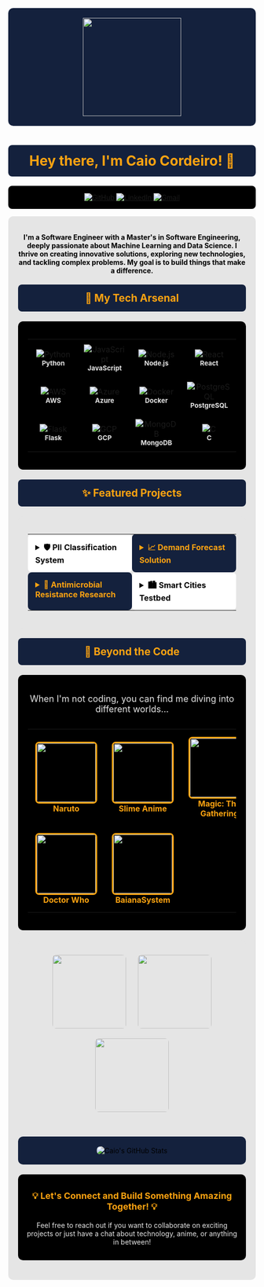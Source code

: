 <div align="center" style="background-color: #14213d; padding: 20px; border-radius: 10px;">
  <img src="https://media.giphy.com/media/hvRJCLFzcasrR4ia7z/giphy.gif" width="200" />
</div>

<h1 align="center" style="color: #fca311; background-color: #14213d; padding: 15px; border-radius: 8px;">
  Hey there, I'm Caio Cordeiro! 👋
</h1>

<div align="center" style="background-color: #000000; padding: 15px; border-radius: 8px; margin: 10px 0;">
  <a href="https://github.com/CaioCordeiro" target="_blank">
    <img src="https://img.shields.io/badge/GitHub-000000?style=for-the-badge&logo=github&logoColor=fca311" alt="GitHub"/>
  </a>
  <a href="https://www.linkedin.com/in/caio-cordeiro2/" target="_blank">
    <img src="https://img.shields.io/badge/LinkedIn-14213d?style=for-the-badge&logo=linkedin&logoColor=fca311" alt="LinkedIn"/>
  </a>
  <a href="mailto:caiocordeiromr@gmail.com">
    <img src="https://img.shields.io/badge/Gmail-fca311?style=for-the-badge&logo=gmail&logoColor=000000" alt="Gmail"/>
  </a>
</div>

<div align="center" style="background-color: #e5e5e5; color: #000000; padding: 20px; border-radius: 10px; margin: 15px 0;">
  <p><strong>I'm a Software Engineer with a Master's in Software Engineering, deeply passionate about Machine Learning and Data Science. I thrive on creating innovative solutions, exploring new technologies, and tackling complex problems. My goal is to build things that make a difference.</strong></p>

<h2 align="center" style="color: #fca311; background-color: #14213d; padding: 15px; border-radius: 8px; margin: 20px 0;">🚀 My Tech Arsenal</h2>

<div style="background-color: #000000; padding: 20px; border-radius: 10px; margin: 20px 0;">
<table width="100%" style="background-color: #000000;">
  <tr>
    <td align="center" width="25%" style="padding: 10px;">
      <img src="https://img.shields.io/badge/Python-fca311?style=for-the-badge&logo=python&logoColor=000000" alt="Python"/>
      <br><sub style="color: #e5e5e5;"><b>Python</b></sub>
    </td>
    <td align="center" width="25%" style="padding: 10px;">
      <img src="https://img.shields.io/badge/JavaScript-14213d?style=for-the-badge&logo=javascript&logoColor=fca311" alt="JavaScript"/>
      <br><sub style="color: #e5e5e5;"><b>JavaScript</b></sub>
    </td>
    <td align="center" width="25%" style="padding: 10px;">
      <img src="https://img.shields.io/badge/Node.js-fca311?style=for-the-badge&logo=nodedotjs&logoColor=000000" alt="Node.js"/>
      <br><sub style="color: #e5e5e5;"><b>Node.js</b></sub>
    </td>
    <td align="center" width="25%" style="padding: 10px;">
      <img src="https://img.shields.io/badge/React-000000?style=for-the-badge&logo=react&logoColor=fca311" alt="React"/>
      <br><sub style="color: #e5e5e5;"><b>React</b></sub>
    </td>
  </tr>
  <tr>
    <td align="center" width="25%" style="padding: 10px;">
      <img src="https://img.shields.io/badge/Amazon_AWS-14213d?style=for-the-badge&logo=amazon-aws&logoColor=fca311" alt="AWS"/>
      <br><sub style="color: #e5e5e5;"><b>AWS</b></sub>
    </td>
    <td align="center" width="25%" style="padding: 10px;">
      <img src="https://img.shields.io/badge/Microsoft_Azure-fca311?style=for-the-badge&logo=microsoft-azure&logoColor=000000" alt="Azure"/>
      <br><sub style="color: #e5e5e5;"><b>Azure</b></sub>
    </td>
    <td align="center" width="25%" style="padding: 10px;">
      <img src="https://img.shields.io/badge/Docker-000000?style=for-the-badge&logo=docker&logoColor=fca311" alt="Docker"/>
      <br><sub style="color: #e5e5e5;"><b>Docker</b></sub>
    </td>
    <td align="center" width="25%" style="padding: 10px;">
      <img src="https://img.shields.io/badge/PostgreSQL-14213d?style=for-the-badge&logo=postgresql&logoColor=fca311" alt="PostgreSQL"/>
      <br><sub style="color: #e5e5e5;"><b>PostgreSQL</b></sub>
    </td>
  </tr>
  <tr>
    <td align="center" width="25%" style="padding: 10px;">
      <img src="https://img.shields.io/badge/Flask-fca311?style=for-the-badge&logo=flask&logoColor=000000" alt="Flask"/>
      <br><sub style="color: #e5e5e5;"><b>Flask</b></sub>
    </td>
    <td align="center" width="25%" style="padding: 10px;">
      <img src="https://img.shields.io/badge/Google_Cloud-000000?style=for-the-badge&logo=google-cloud&logoColor=fca311" alt="GCP"/>
      <br><sub style="color: #e5e5e5;"><b>GCP</b></sub>
    </td>
    <td align="center" width="25%" style="padding: 10px;">
      <img src="https://img.shields.io/badge/MongoDB-14213d?style=for-the-badge&logo=mongodb&logoColor=fca311" alt="MongoDB"/>
      <br><sub style="color: #e5e5e5;"><b>MongoDB</b></sub>
    </td>
    <td align="center" width="25%" style="padding: 10px;">
      <img src="https://img.shields.io/badge/C-fca311?style=for-the-badge&logo=c&logoColor=000000" alt="C"/>
      <br><sub style="color: #e5e5e5;"><b>C</b></sub>
    </td>
  </tr>
</table>
</div><h2 align="center" style="color: #fca311; background-color: #14213d; padding: 15px; border-radius: 8px; margin: 20px 0;">✨ Featured Projects</h2>

<div style="background-color: #e5e5e5; padding: 20px; border-radius: 10px; margin: 20px 0;">
<table width="100%" style="border: none; background-color: #e5e5e5;">
  <tr>
    <td width="50%" style="vertical-align: top; padding: 15px; background-color: #ffffff; border-radius: 8px; margin: 5px;">
      <details>
        <summary style="color: #000000; font-weight: bold; font-size: 16px;"><strong>🛡️ PII Classification System</strong></summary>
        <br>
        <p style="color: #000000;">Engineered an automated system to classify Personally Identifiable Information (PII) using a state-of-the-art Named Entity Recognition (NER) model. This project significantly enhances data privacy and compliance by identifying and protecting sensitive user data.</p>
      </details>
    </td>
    <td width="50%" style="vertical-align: top; padding: 15px; background-color: #14213d; border-radius: 8px; margin: 5px;">
      <details>
        <summary style="color: #fca311; font-weight: bold; font-size: 16px;"><strong>📈 Demand Forecast Solution</strong></summary>
        <br>
        <p style="color: #e5e5e5;">Innovated and implemented a highly effective demand forecast solution for stores using advanced machine learning techniques. This solution provides valuable insights for strategic decision-making and has significantly enhanced forecasting accuracy.</p>
      </details>
    </td>
  </tr>
  <tr>
    <td width="50%" style="vertical-align: top; padding: 15px; background-color: #14213d; border-radius: 8px; margin: 5px;">
      <details>
        <summary style="color: #fca311; font-weight: bold; font-size: 16px;"><strong>🔬 Antimicrobial Resistance Research</strong></summary>
        <br>
        <p style="color: #e5e5e5;">As an Applied Machine Learning Researcher, I spearheaded the creation of critical data analysis for clinical data, unraveling meaningful insights to advance the understanding of antimicrobial resistance. I also mentored graduate students and presented our project's core ideas at university events.</p>
      </details>
    </td>
    <td width="50%" style="vertical-align: top; padding: 15px; background-color: #ffffff; border-radius: 8px; margin: 5px;">
      <details>
        <summary style="color: #000000; font-weight: bold; font-size: 16px;"><strong>🏙️ Smart Cities Testbed</strong></summary>
        <br>
        <p style="color: #000000;">Led a collaborative project to construct an abstract testbed for synthetic data generation in Smart Cities applications. This involved developing a REST API with Node.js and React to create a versatile and innovative testing environment.</p>
      </details>
    </td>
  </tr>
</table>
</div><h2 align="center" style="color: #fca311; background-color: #14213d; padding: 15px; border-radius: 8px; margin: 20px 0;">🌌 Beyond the Code</h2>

<div align="center" style="background-color: #000000; color: #e5e5e5; padding: 20px; border-radius: 10px; margin: 20px 0;">
  <p style="font-size: 18px; margin-bottom: 30px;">When I'm not coding, you can find me diving into different worlds...</p>
  
  <table align="center" style="background-color: #000000; border: none;">
    <tr>
      <td align="center" style="padding: 15px;">
        <img src="https://media.giphy.com/media/VbzmrabLQFE8VbQY5y/giphy.gif" width="120" style="border-radius: 8px; border: 3px solid #fca311;" />
        <br><strong style="color: #fca311;">Naruto</strong>
      </td>
      <td align="center" style="padding: 15px;">
        <img src="https://media.giphy.com/media/LpWbOLo5gLI4g8dM0I/giphy.gif" width="120" style="border-radius: 8px; border: 3px solid #fca311;" />
        <br><strong style="color: #fca311;">Slime Anime</strong>
      </td>
      <td align="center" style="padding: 15px;">
        <img src="https://media.giphy.com/media/3oKIPf3C7HqqYBVcCk/giphy.gif" width="120" style="border-radius: 8px; border: 3px solid #fca311;" />
        <br><strong style="color: #fca311;">Magic: The Gathering</strong>
      </td>
    </tr>
    <tr>
      <td align="center" style="padding: 15px;">
        <img src="https://media.giphy.com/media/3o7btPCcdNniyf0ArS/giphy.gif" width="120" style="border-radius: 8px; border: 3px solid #fca311;" />
        <br><strong style="color: #fca311;">Doctor Who</strong>
      </td>
      <td align="center" style="padding: 15px;">
        <img src="https://media.giphy.com/media/l2SpONKRLKMpXb5Xa/giphy.gif" width="120" style="border-radius: 8px; border: 3px solid #fca311;" />
        <br><strong style="color: #fca311;">BaianaSystem</strong>
      </td>
      <td align="center" style="padding: 15px;">
        <!-- Empty cell for balance -->
      </td>
    </tr>
  </table>
</div>

<div align="center" style="background-color: #e5e5e5; padding: 20px; border-radius: 10px; margin: 20px 0;">
  <img src="https://media.giphy.com/media/13HgwGsXF0aiGY/giphy.gif" width="150" style="margin: 10px; border-radius: 8px;" />
  <img src="https://media.giphy.com/media/xT9IgzoKnwFNmISR8I/giphy.gif" width="150" style="margin: 10px; border-radius: 8px;" />
  <img src="https://media.giphy.com/media/LmNwrBhejkK9EFP504/giphy.gif" width="150" style="margin: 10px; border-radius: 8px;" />
</div><div align="center" style="background-color: #14213d; padding: 20px; border-radius: 10px; margin: 20px 0;">
  <img src="https://github-readme-stats.vercel.app/api?username=CaioCordeiro&show_icons=true&theme=dark&include_all_commits=true&count_private=true&hide_border=true&title_color=fca311&icon_color=fca311&text_color=e5e5e5&bg_color=14213d" alt="Caio's GitHub Stats" style="border-radius: 8px;" />
</div>

<div align="center" style="background-color: #000000; padding: 15px; border-radius: 10px; margin: 20px 0;">
  <p style="color: #fca311; font-size: 18px; font-weight: bold;">💡 Let's Connect and Build Something Amazing Together! 💡</p>
  <p style="color: #e5e5e5;">Feel free to reach out if you want to collaborate on exciting projects or just have a chat about technology, anime, or anything in between!</p>
</div>
